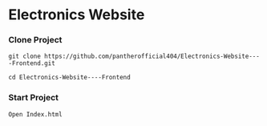 # Electronics Website


### Clone Project

```
git clone https://github.com/pantherofficial404/Electronics-Website----Frontend.git

cd Electronics-Website----Frontend
```

### Start Project

```
Open Index.html
```
